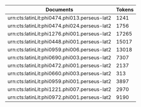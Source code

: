 | Documents                                                        | Tokens     |
| --                                                               | --         |
| urn:cts:latinLit:phi0474.phi013.perseus-lat2                     | 1241       |
| urn:cts:latinLit:phi0474.phi024.perseus-lat2                     | 1756       |
| urn:cts:latinLit:phi1276.phi001.perseus-lat2                     | 17265      |
| urn:cts:latinLit:phi0448.phi001.perseus-lat2                     | 15017      |
| urn:cts:latinLit:phi0959.phi006.perseus-lat2                     | 13018      |
| urn:cts:latinLit:phi0690.phi003.perseus-lat2                     | 7307       |
| urn:cts:latinLit:phi0472.phi001.perseus-lat2                     | 2137       |
| urn:cts:latinLit:phi0660.phi003.perseus-lat2                     | 313        |
| urn:cts:latinLit:phi0959.phi001.perseus-lat2                     | 3897       |
| urn:cts:latinLit:phi1221.phi007.perseus-lat2                     | 2970       |
| urn:cts:latinLit:phi0972.phi001.perseus-lat2                     | 9190       |
